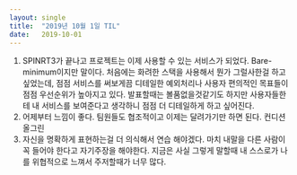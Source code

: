 ```yaml
---
layout:	single
title:	"2019년 10월 1일 TIL"
date:	2019-10-01
---
```


  1. SPINRT3가 끝나고 프로젝트는 이제 사용할 수 있는 서비스가 되었다. Bare-minimum이지만 말이다. 처음에는 화려한 스택을 사용해서 뭔가 그럴사한걸 하고 싶었는데, 점점 서비스를 써보게끔 디테일한 예외처리나 사용자 편의적인 목표들이 점점 우선순위가 높아지고 있다. 발표할때는 볼품없을것같기도 하지만 사용자들한테 내 서비스를 보여준다고 생각하니 점점 더 디테일하게 하고 싶어진다.
2. 어제부터 느낌이 좋다. 팀원들도 협조적이고 이제는 달려가기만 하면 된다. 컨디션 올그린
3. 자신을 명확하게 표현하는걸 더 의식해서 연습 해야겠다. 마치 내말을 다른 사람이 꼭 들어야 한다고 자기주장을 해야한다. 지금은 사실 그렇게 말할때 내 스스로가 나를 위협적으로 느껴서 주저할때가 너무 많다.

  